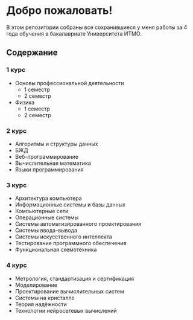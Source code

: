 # Добро пожаловать!
В этом репозитории собраны все сохранившиеся у меня работы за 4 года обучения в бакалавриате Университета ИТМО.

## Содержание

### 1 курс
- Основы профессиональной деятельности
  - 1 семестр
  - 2 семестр
- Физика
  - 1 семестр
  - 2 семестр

### 2 курс
- Алгоритмы и структуры данных
- БЖД
- Веб-программирование
- Вычислительная математика
- Языки программирования

### 3 курс
- Архитектура компьютера
- Информационные системы и базы данных
- Компьютерные сети
- Операционные системы
- Системы автоматизированного проектирования
- Системы ввода-вывода
- Системы искусственного интеллекта
- Тестирование программного обеспечения
- Функциональная схемотехника

### 4 курс
- Метрология, стандартизация и сертификация
- Моделирование
- Проектирование вычислительных систем
- Системы на кристалле
- Теория надёжности
- Технологии нейросетевых вычислений